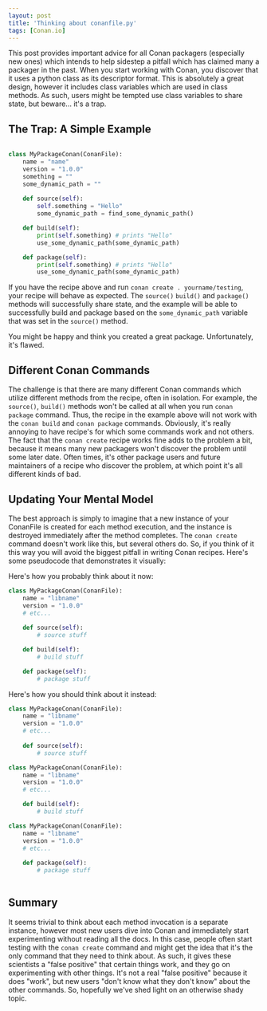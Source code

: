```yaml
---
layout: post
title: 'Thinking about conanfile.py'
tags: [Conan.io]
---
```


This post provides important advice for all Conan packagers (especially new ones) which intends to help sidestep a pitfall which has claimed many a packager in the past.  When you start working with Conan, you discover that it uses a python class as its descriptor format.  This is absolutely a great design, however it includes class variables which are used in class methods. As such, users might be tempted use class variables to share state, but beware... it's a trap.

## The Trap: A Simple Example

```python

class MyPackageConan(ConanFile):
	name = "name"
	version = "1.0.0"
	something = ""
	some_dynamic_path = ""
	
    def source(self):
        self.something = "Hello"
        some_dynamic_path = find_some_dynamic_path()

    def build(self):
        print(self.something) # prints "Hello"
        use_some_dynamic_path(some_dynamic_path)

    def package(self):
        print(self.something) # prints "Hello"
        use_some_dynamic_path(some_dynamic_path)
```

If you have the recipe above and run `conan create . yourname/testing`, your recipe will behave as expected.  The `source()` `build()` and `package()` methods will successfully share state, and the example will be able to successfully build and package based on the `some_dynamic_path` variable that was set in the `source()` method. 

You might be happy and think you created a great package.  Unfortunately, it's flawed. 


## Different Conan Commands
The challenge is that there are many different Conan commands which utilize different methods from the recipe, often in isolation.  For example, the `source()`, `build()` methods won't be called at all when you run `conan package` command.  Thus, the recipe in the example above will not work with the `conan build` and `conan package` commands. Obviously, it's really annoying to have recipe's for which some commands work and not others.  The fact that the `conan create` recipe works fine adds to the problem a bit, because it means many new packagers won't discover the problem until some later date.  Often times, it's other package users and future maintainers of a recipe who discover the problem, at which point it's all different kinds of bad. 

## Updating Your Mental Model
The best approach is simply to imagine that a new instance of your ConanFile is created for each method execution, and the instance is destroyed immediately after the method completes. The `conan create` command doesn't work like this, but several others do.  So, if you think of it this way you will avoid the biggest pitfall in writing Conan recipes.  Here's some pseudocode that demonstrates it visually:

Here's how you probably think about it now: 

```python
class MyPackageConan(ConanFile):
	name = "libname"
	version = "1.0.0"
	# etc...
	
	def source(self):
		# source stuff

	def build(self):
		# build stuff

	def package(self):
		# package stuff
```	
		
Here's how you should think about it instead: 

```python
class MyPackageConan(ConanFile):
	name = "libname"
	version = "1.0.0"
	# etc...
	
	def source(self):
		# source stuff
```	


```python
class MyPackageConan(ConanFile):
	name = "libname"
	version = "1.0.0"
	# etc...

	def build(self):
		# build stuff
```	

```python
class MyPackageConan(ConanFile):
	name = "libname"
	version = "1.0.0"
	# etc...
	
	def package(self):
		# package stuff
		
```	

## Summary
It seems trivial to think about each method invocation is a separate instance, however most new users dive into Conan and immediately start experimenting without reading all the docs.  In this case, people often start testing with the `conan create` command and might get the idea that it's the only command that they need to think about.  As such, it gives these scientists a "false positive" that certain things work, and they go on experimenting with other things.  It's not a real "false positive" because it does "work", but new users "don't know what they don't know" about the other commands.  So, hopefully we've shed light on an otherwise shady topic. 